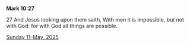 **Mark 10:27**

27 And Jesus looking upon them saith, With men it is impossible, but not with God: for with God all things are possible.

[Sunday 11-May, 2025](https://getbible.life/kjv/Mark/10/27)
